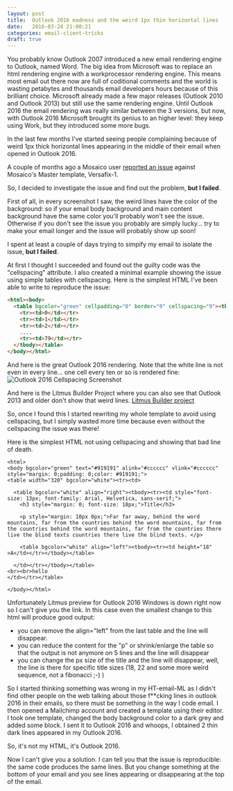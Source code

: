 ```yaml
---
layout: post
title:  Outlook 2016 madness and the weird 1px thin horizontal lines
date:   2016-03-24 21:00:21
categories: email-client-tricks
draft: true
---
```


You probably know Outlook 2007 introduced a new email rendering engine to Outlook, named Word. The big idea from Microsoft was to replace an html rendering engine with a workprocessor rendering engine. This means most email out there now are full of coditional comments and the world is wasting petabytes and thousands email developers hours because of this brilliant choice.
Microsoft already made a few major releases (Outlook 2010 and Outlook 2013) but still use the same rendering engine. Until Outlook 2016 the email rendering was really similar between the 3 versions, but now, with Outlook 2016 Microsoft brought its genius to an higher level: they keep using Work, but they introduced some more bugs.

In the last few months I've started seeing people complaining because of weird 1px thick horizontal lines appearing in the middle of their email when opened in Outlook 2016.

A couple of months ago a Mosaico user [reported an issue](https://github.com/voidlabs/mosaico/issues/93) against Mosaico's Master template, Versafix-1.

So, I decided to investigate the issue and find out the problem, **but I failed**.

First of all, in every screenshot I saw, the weird lines have the color of the background: so if your email body background and main content background have the same color you'll probably won't see the issue. Otherwise if you don't see the issue you probably are simply lucky... try to make your email longer and the issue will probably show up soon!

I spent at least a couple of days trying to simpify my email to isolate the issue, **but I failed**.

At first I thought I succeeded and found out the guilty code was the "cellspacing" attribute. I also created a minimal example showing the issue using simple tables with cellspacing. 
Here is the simplest HTML I've been able to write to reproduce the issue:
```html
<html><body>
  <table bgcolor="green" cellpadding="0" border="0" cellspacing="9"><tbody>
    <tr><td>0</td></tr>
    <tr><td>1</td></tr>
    <tr><td>2</td></tr>
    ....
    <tr><td>79</td></tr>
  </tbody></table>
</body></html>
```
And here is the great Outlook 2016 rendering. Note that the white line is not even in every line... one cell every ten or so is rendered fine:
![Outlook 2016 Cellspacing Screenshot](https://raw.githubusercontent.com/voidlabs/mosaico.io/gh-pages/assets/images/outlook2016-cellspacing-lines.png)

And here is the Litmus Builder Project where you can also see that Outlook 2013 and older don't show that weird lines.
[Litmus Builder project](https://litmus.com/builder/76a0fdb)

So, once I found this I started rewriting my whole template to avoid using cellspacing, but I simply wasted more time because even without the cellspacing the issue was there!

Here is the simplest HTML not using cellspacing and showing that bad line of death.
```
<html>
<body bgcolor="green" text="#919191" alink="#cccccc" vlink="#cccccc" style="margin: 0;padding: 0;color: #919191;">
<table width="320" bgcolor="white"><tr><td>

  <table bgcolor="white" align="right"><tbody><tr><td style="font-size: 13px; font-family: Arial, Helvetica, sans-serif;">
    <h3 style="margin: 0; font-size: 18px;">Title</h3>

    <p style="margin: 10px 0px;">Far far away, behind the word mountains, far from the countries behind the word mountains, far from the countries behind the word mountains, far from the countries there live the blind texts countries there live the blind texts. </p>

  	<table bgcolor="white" align="left"><tbody><tr><td height="18" >A</td></tr></tbody></table>
      
  </td></tr></tbody></table>
<br><br>hello
</td></tr></table>

</body></html> 
```

Unfortunately Litmus preview for Outlook 2016 Windows is down right now so I can't give you the link.
In this case even the smallest change to this html will produce good output:
- you can remove the align="left" from the last table and the line will disappear.
- you can reduce the content for the "p" or shrink/enlarge the table so that the output is not anymore on 5 lines and the line will disappear
- you can change the px size of the title and the line will disappear, well, the line is there for specific title sizes (18, 22 and some more weird sequence, not a fibonacci ;-) )

So I started thinking something was wrong in my HT-email-ML as I didn't find other people on the web talking about those f**cking lines in outlook 2016 in their emails, so there must be something in the way I code email.
I then opened a Mailchimp account and created a template using their editor. I took one template, changed the body background color to a dark grey and added some block. I sent it to Outlook 2016 and whoops, I obtained 2 thin dark lines appeared in my Outlook 2016.

So, it's not my HTML, it's Outlook 2016.

Now I can't give you a solution. I can tell you that the issue is reproducible: the same code produces the same lines. But you change something at the bottom of your email and you see lines appearing or disappearing at the top of the email.

